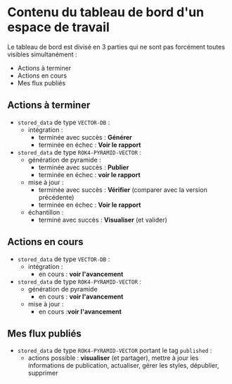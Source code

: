 # Contenu du tableau de bord d'un espace de travail

Le tableau de bord est divisé en 3 parties qui ne sont pas forcément toutes visibles simultanément :

* Actions à terminer
* Actions en cours
* Mes flux publiés

## Actions à terminer

-   `stored_data` de type `VECTOR-DB` :
    -   intégration :
        -   terminée avec succès : **Générer**
        -   terminée en échec : **Voir le rapport**
-   `stored_data` de type `ROK4-PYRAMID-VECTOR` :
    -   génération de pyramide :
        -   terminée avec succès : **Publier**
        -   terminée en échec : **voir le rapport**
    -   mise à jour :
        -   terminée avec succès : **Vérifier** (comparer avec la version précédente)
        -   terminée en échec : **Voir le rapport**
    -   échantillon :
        -   terminé avec succès : **Visualiser** (et valider)

## Actions en cours

-   `stored_data` de type `VECTOR-DB` :
    -   intégration :
        -   en cours : **voir l'avancement**
-   `stored_data` de type `ROK4-PYRAMID-VECTOR` :
    -   génération de pyramide
        -   en cours : **voir l'avancement**
    -   mise à jour :
        -   en cours :**voir l'avancement**

## Mes flux publiés

-   `stored_data` de type `ROK4-PYRAMID-VECTOR` portant le tag `published` :
    -   actions possible : **visualiser** (et partager), mettre à jour les informations de publication, actualiser, gérer les styles, dépublier, supprimer